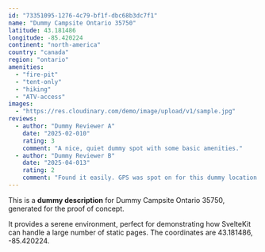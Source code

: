 ```yaml
---
id: "73351095-1276-4c79-bf1f-dbc68b3dc7f1"
name: "Dummy Campsite Ontario 35750"
latitude: 43.181486
longitude: -85.420224
continent: "north-america"
country: "canada"
region: "ontario"
amenities:
  - "fire-pit"
  - "tent-only"
  - "hiking"
  - "ATV-access"
images:
  - "https://res.cloudinary.com/demo/image/upload/v1/sample.jpg"
reviews:
  - author: "Dummy Reviewer A"
    date: "2025-02-010"
    rating: 3
    comment: "A nice, quiet dummy spot with some basic amenities."
  - author: "Dummy Reviewer B"
    date: "2025-04-013"
    rating: 2
    comment: "Found it easily. GPS was spot on for this dummy location."
---
```


This is a **dummy description** for Dummy Campsite Ontario 35750, generated for the proof of concept.

It provides a serene environment, perfect for demonstrating how SvelteKit can handle a large number of static pages. The coordinates are 43.181486, -85.420224.
